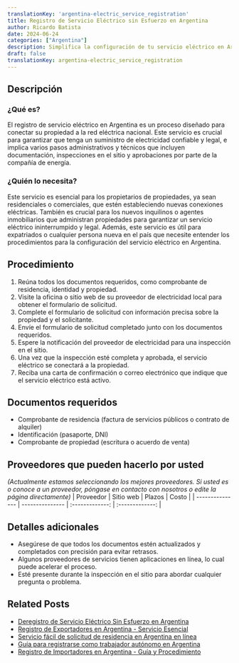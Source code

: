 ```yaml
---
translationKey: 'argentina-electric_service_registration'
title: Registro de Servicio Eléctrico sin Esfuerzo en Argentina
author: Ricardo Batista
date: 2024-06-24
categories: ["Argentina"]
description: Simplifica la configuración de tu servicio eléctrico en Argentina con facilidad. Pasos rápidos y sencillos para un registro sin complicaciones.
draft: false
translationKey: argentina-electric_service_registration
---
```


## Descripción
### ¿Qué es?
El registro de servicio eléctrico en Argentina es un proceso diseñado para conectar su propiedad a la red eléctrica nacional. Este servicio es crucial para garantizar que tenga un suministro de electricidad confiable y legal, e implica varios pasos administrativos y técnicos que incluyen documentación, inspecciones en el sitio y aprobaciones por parte de la compañía de energía.

### ¿Quién lo necesita?
Este servicio es esencial para los propietarios de propiedades, ya sean residenciales o comerciales, que estén estableciendo nuevas conexiones eléctricas. También es crucial para los nuevos inquilinos o agentes inmobiliarios que administran propiedades para garantizar un servicio eléctrico ininterrumpido y legal. Además, este servicio es útil para expatriados o cualquier persona nueva en el país que necesite entender los procedimientos para la configuración del servicio eléctrico en Argentina.

## Procedimiento

1. Reúna todos los documentos requeridos, como comprobante de residencia, identidad y propiedad.
2. Visite la oficina o sitio web de su proveedor de electricidad local para obtener el formulario de solicitud.
3. Complete el formulario de solicitud con información precisa sobre la propiedad y el solicitante.
4. Envíe el formulario de solicitud completado junto con los documentos requeridos.
5. Espere la notificación del proveedor de electricidad para una inspección en el sitio.
6. Una vez que la inspección esté completa y aprobada, el servicio eléctrico se conectará a la propiedad.
7. Reciba una carta de confirmación o correo electrónico que indique que el servicio eléctrico está activo.

## Documentos requeridos

- Comprobante de residencia (factura de servicios públicos o contrato de alquiler)
- Identificación (pasaporte, DNI)
- Comprobante de propiedad (escritura o acuerdo de venta)

## Proveedores que pueden hacerlo por usted
_(Actualmente estamos seleccionando los mejores proveedores. Si usted es o conoce a un proveedor, póngase en contacto con nosotros o edite la página directamente)_
| Proveedor        |     Sitio web      |     Plazos      |      Costo      |
| --------------- | --------------- |  :-------------: | :-------------: |

## Detalles adicionales

- Asegúrese de que todos los documentos estén actualizados y completados con precisión para evitar retrasos.
- Algunos proveedores de servicios tienen aplicaciones en línea, lo cual puede acelerar el proceso.
- Esté presente durante la inspección en el sitio para abordar cualquier pregunta o problema.
## Related Posts

- [Deregistro de Servicio Eléctrico Sin Esfuerzo en Argentina](https://tramitit.com/es/guides/argentina/baja_de_servicio_el%C3%A9ctrico/)
- [Registro de Exportadores en Argentina - Servicio Esencial](https://tramitit.com/es/guides/argentina/registro_de_exportadores/)
- [Servicio fácil de solicitud de residencia en Argentina en línea](https://tramitit.com/es/guides/argentina/solicitud_de_residencia/)
- [Guía para registrarse como trabajador autónomo en Argentina](https://tramitit.com/es/guides/argentina/inscripci%C3%B3n_al_r%C3%A9gimen_de_aut%C3%B3nomos/)
- [Registro de Importadores en Argentina - Guía y Procedimiento](https://tramitit.com/es/guides/argentina/registro_de_importadores/)